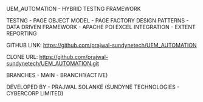 UEM_AUTOMATION - HYBRID TESTNG FRAMEWORK

TESTNG -
PAGE OBJECT MODEL - 
PAGE FACTORY DESIGN PATTERNS -
DATA DRIVEN FRAMEWORK - APACHE POI EXCEL INTEGRATION - EXTENT REPORTING

GITHUB LINK: https://github.com/prajwal-sundynetech/UEM_AUTOMATION

CLONE URL: https://github.com/prajwal-sundynetech/UEM_AUTOMATION.git

BRANCHES - MAIN - BRANCH1(ACTIVE)

DEVELOPED BY -  PRAJWAL SOLANKE (SUNDYNE TECHNOLOGIES - CYBERCORP LIMITED)
